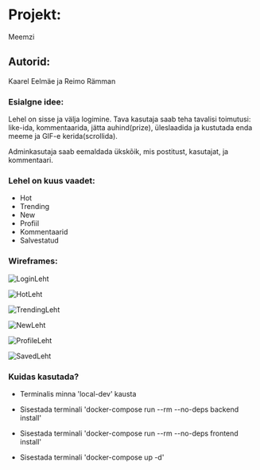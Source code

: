 # Projekt:
Meemzi

## Autorid:
Kaarel Eelmäe ja Reimo Rämman

### Esialgne idee:
Lehel on sisse ja välja logimine. Tava kasutaja saab teha tavalisi toimutusi: like-ida, kommentaarida, jätta auhind(prize), üleslaadida ja kustutada enda meeme ja GIF-e kerida(scrollida).

 Adminkasutaja saab eemaldada ükskõik, mis postitust, kasutajat, ja kommentaari.

### Lehel on kuus vaadet: 
 - Hot
 - Trending
 - New
 - Profiil
 - Kommentaarid
 - Salvestatud


### Wireframes:

![LoginLeht](https://user-images.githubusercontent.com/78594982/141683459-7b30490e-af89-4aec-b82f-21bc4aec3842.png)

![HotLeht](https://user-images.githubusercontent.com/78594982/141683464-a4b7e1e3-3058-476d-a7eb-428a11708222.png)

![TrendingLeht](https://user-images.githubusercontent.com/78594982/141683467-db4e660a-2842-4d0b-aaa5-77fc2e5d9b26.png)

![NewLeht](https://user-images.githubusercontent.com/78594982/141683469-1ecaeceb-ce56-406a-9cac-97607769a5a0.png)

![ProfileLeht](https://user-images.githubusercontent.com/78594982/141683481-c2578664-766d-4ad3-bd15-363a9666106b.png)

![SavedLeht](https://user-images.githubusercontent.com/78594982/141683484-48e11190-43b3-41bc-9519-be66daea2bee.png)

### Kuidas kasutada?

 - Terminalis minna 'local-dev' kausta

 - Sisestada terminali 'docker-compose run --rm --no-deps backend install'

  - Sisestada terminali 'docker-compose run --rm --no-deps frontend install'

 - Sisestada terminali 'docker-compose up -d'